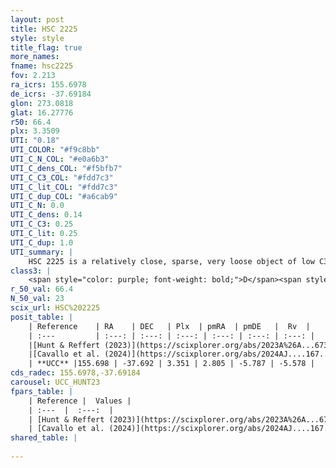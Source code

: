 ```yaml
---
layout: post
title: HSC 2225
style: style
title_flag: true
more_names: 
fname: hsc2225
fov: 2.213
ra_icrs: 155.6978
de_icrs: -37.69184
glon: 273.0818
glat: 16.27776
r50: 66.4
plx: 3.3509
UTI: "0.18"
UTI_COLOR: "#f9c8bb"
UTI_C_N_COL: "#e0a6b3"
UTI_C_dens_COL: "#f5bfb7"
UTI_C_C3_COL: "#fdd7c3"
UTI_C_lit_COL: "#fdd7c3"
UTI_C_dup_COL: "#a6cab9"
UTI_C_N: 0.0
UTI_C_dens: 0.14
UTI_C_C3: 0.25
UTI_C_lit: 0.25
UTI_C_dup: 1.0
UTI_summary: |
    HSC 2225 is a relatively close, sparse, very loose object of low C3 quality. It was recently reported in the literature.<br><br><span style="color: #99180f; font-weight: bold;">Warning: </span>contains less than 25 stars with <i>P>0.5</i> estimated.
class3: |
    <span style="color: purple; font-weight: bold;">D</span><span style="color: #FFC300; font-weight: bold;">B</span>
r_50_val: 66.4
N_50_val: 23
scix_url: HSC%202225
posit_table: |
    | Reference    | RA    | DEC   | Plx  | pmRA  | pmDE   |  Rv  |
    | :---         | :---: | :---: | :---: | :---: | :---: | :---: |
    |[Hunt & Reffert (2023)](https://scixplorer.org/abs/2023A%26A...673A.114H) | 157.039 | -38.785 | 3.378 | 2.91 | -5.891 | -4.494 |
    |[Cavallo et al. (2024)](https://scixplorer.org/abs/2024AJ....167...12C) | 156.381 | -37.766 | 3.365 | -- | -- | -- |
    | **UCC** |155.698 | -37.692 | 3.351 | 2.805 | -5.787 | -5.578 | 
cds_radec: 155.6978,-37.69184
carousel: UCC_HUNT23
fpars_table: |
    | Reference |  Values |
    | :---  |  :---:  |
    | [Hunt & Reffert (2023)](https://scixplorer.org/abs/2023A%26A...673A.114H) | `AV50=0.156, diffAV50=0.311, MOD50=7.324, logAge50=8.219` |
    | [Cavallo et al. (2024)](https://scixplorer.org/abs/2024AJ....167...12C) | `AV50=0.48, dMod50=7.37, logAge50=8.39, [Fe/H]50=0.09` |
shared_table: |
    
---
```

